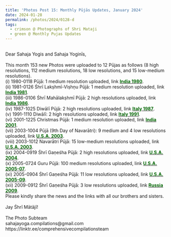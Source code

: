 ```yaml
---
title: 'Photos Post 15: Monthly Pūjās Updates, January 2024'
date: 2024-01-28
permalink: /photos/2024/0128-d
tags:
  - crimson @ Photographs of Shri Mataji
  - green @ Monthly Pujas Updates
---
```


<p>
<br>
Dear Sahaja Yogis and Sahaja Yoginīs,<br>
<br>
This month 153 new Photos were uploaded to 12 Pūjas as follows (8 high resolutions, 112 medium resolutions, 18 low resolutions, and 15 low-medium resolutions).<br>
(i) 1980-0118 Pūjā: 1 medium resolution uploaded, link <a href="https://eternalmoments.smugmug.com/Countries/India/1980"> <font color="DarkGreen"><b>India 1980</b></font></a>.<br>
(ii) 1981-0126 Śhrī Lakṣhmī-Viṣhṇu Pūjā: 1 medium resolution uploaded, link <a href="https://eternalmoments.smugmug.com/Countries/India/1981"> <font color="DarkGreen"><b>India 1981</b></font></a>.<br>
(iii) 1986-0106 Śhrī Mahālakṣhmī Pūjā: 2 high resolutions uploaded, link <a href="https://eternalmoments.smugmug.com/Countries/India/1986"> <font color="DarkGreen"><b>India 1986</b></font></a>.<br>
(iv) 1987-1025 Diwālī Pūjā: 2 high resolutions uploaded, link <a href="https://eternalmoments.smugmug.com/Countries/Italy/1987"> <font color="DarkGreen"><b>Italy 1987</b></font></a>.<br>
(v) 1991-1110 Diwālī: 2 high resolutions uploaded, link <a href="https://eternalmoments.smugmug.com/Countries/Italy/1991"> <font color="DarkGreen"><b>Italy 1991</b></font></a>.<br>
(vi) 2001-1225 Christmas Pūjā: 1 medium resolution uploaded, link <a href="https://eternalmoments.smugmug.com/Countries/India/2001"> <font color="DarkGreen"><b>India 2001</b></font></a>.<br>
(vii) 2003-1004 Pūjā (9th Day of Navarātri): 9 medium and 4 low resolutions uploaded, link <a href="https://eternalmoments.smugmug.com/Countries/USA/2003"> <font color="DarkGreen"><b>U.S.A. 2003</b></font></a>.<br>
(viii) 2003-1012 Navarātri Pūjā: 15 low-medium resolutions uploaded, link <a href="https://eternalmoments.smugmug.com/Countries/USA/2003"> <font color="DarkGreen"><b>U.S.A. 2003</b></font></a>.<br>
(ix) 2004-0919 Śhrī Gaṇeśha Pūjā: 2 high resolutions uploaded, link <a href="https://eternalmoments.smugmug.com/Countries/USA/2004"> <font color="DarkGreen"><b>U.S.A. 2004</b></font></a>.<br>
(x) 2005-0724 Guru Pūjā: 100 medium resolutions uploaded, link <a href="https://eternalmoments.smugmug.com/Countries/USA/2005-07"> <font color="DarkGreen"><b>U.S.A. 2005-07</b></font></a>.<br>
(xi) 2005-0904 Śhrī Gaṇeśha Pūjā: 11 low resolutions uploaded, link <a href="https://eternalmoments.smugmug.com/Countries/USA/2005-09"> <font color="DarkGreen"><b>U.S.A. 2005-09</b></font></a>.<br>
(xii) 2009-0912 Śhrī Gaṇeśha Pūjā: 3 low resolutions uploaded, link <a href="https://eternalmoments.smugmug.com/Countries/Russia/2009"> <font color="DarkGreen"><b>Russia 2009</b></font></a>.<br>
Please kindly share the news and the links with all our brothers and sisters.<br>
<br>
Jay Śhrī Mātājī!<br>
<br>
The Photo Subteam<br>
sahajayoga.compilations@gmail.com<br>
https://linktr.ee/comprehensivecompilationsteam<br>
</p>